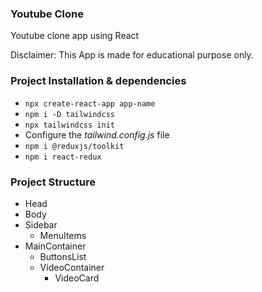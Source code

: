 ### Youtube Clone

Youtube clone app using React

Disclaimer: This App is made for educational purpose only.

### Project Installation & dependencies

- `npx create-react-app app-name`
- `npm i -D tailwindcss`
- `npx tailwindcss init`
- Configure the _tailwind.config.js_ file
- `npm i @reduxjs/toolkit`
- `npm i react-redux`

### Project Structure

- Head
- Body
- Sidebar
    - MenuItems
- MainContainer
    - ButtonsList
    - VideoContainer
        - VideoCard
